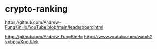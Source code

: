 # crypto-ranking

https://github.com/Andrew-FungKinHo/YouTube/blob/main/leaderboard.html

https://github.com/Andrew-FungKinHo
https://www.youtube.com/watch?v=bppuXpcJUvk
